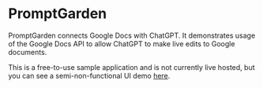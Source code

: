# PromptGarden
PromptGarden connects Google Docs with ChatGPT. It demonstrates usage of the Google Docs API to allow ChatGPT to make live edits to Google documents.

This is a free-to-use sample application and is not currently live hosted, but you can see a semi-non-functional UI demo [here](https://yostlabs.net/play/pg/).
